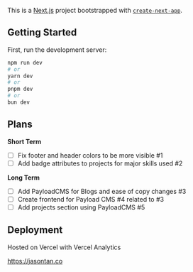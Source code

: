 This is a [Next.js](https://nextjs.org/) project bootstrapped with [`create-next-app`](https://github.com/vercel/next.js/tree/canary/packages/create-next-app).

## Getting Started

First, run the development server:

```bash
npm run dev
# or
yarn dev
# or
pnpm dev
# or
bun dev
```

## Plans

**Short Term**
- [ ] Fix footer and header colors to be more visible #1
- [ ] Add badge attributes to projects for major skills used #2

**Long Term**
- [ ] Add PayloadCMS for Blogs and ease of copy changes #3
- [ ] Create frontend for Payload CMS #4 related to #3
- [ ] Add projects section using PayloadCMS #5

## Deployment

Hosted on Vercel with Vercel Analytics

https://jasontan.co

